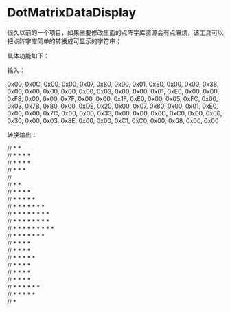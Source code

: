 # DotMatrixDataDisplay

很久以前的一个项目，如果需要修改里面的点阵字库资源会有点麻烦，该工具可以把点阵字库简单的转换成可显示的字符串；

具体功能如下：

输入：

0x00, 0x0C, 0x00, 0x00, 0x07, 0x80, 0x00, 0x01, 0xE0, 0x00, 0x00, 0x38, 0x00, 0x00, 0x00, 0x00, 
0x00, 0x03, 0x00, 0x00, 0x01, 0xE0, 0x00, 0x00, 0xF8, 0x00, 0x00, 0x7F, 0x00, 0x00, 0x1F, 0xE0, 
0x00, 0x05, 0xFC, 0x00, 0x03, 0x7B, 0x80, 0x00, 0xDE, 0x20, 0x00, 0x07, 0x80, 0x00, 0x01, 0xE0, 
0x00, 0x00, 0x7C, 0x00, 0x00, 0x33, 0x00, 0x00, 0x0C, 0xC0, 0x00, 0x06, 0x30, 0x00, 0x03, 0x8E, 
0x00, 0x00, 0xC1, 0xC0, 0x00, 0x08, 0x00, 0x00

转换输出：

//                                     *  *                                     
//                                  *  *  *  *                                  
//                                  *  *  *  *                                  
//                                     *  *  *                                  
//                                                                              
//                                     *  *                                     
//                                  *  *  *  *                                  
//                               *  *  *  *  *                                  
//                            *  *  *  *  *  *  *                               
//                            *  *  *  *  *  *  *  *                            
//                            *     *  *  *  *  *  *  *                         
//                         *  *     *  *  *  *     *  *  *                      
//                         *  *     *  *  *  *           *                      
//                                  *  *  *  *                                  
//                                  *  *  *  *                                  
//                                  *  *  *  *  *                               
//                               *  *        *  *                               
//                               *  *        *  *                               
//                            *  *           *  *                               
//                         *  *  *           *  *  *                            
//                         *  *                 *  *  *                         
//                               *                                              
